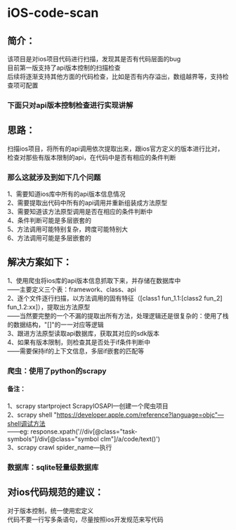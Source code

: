 # iOS-code-scan

## 简介：
该项目是对ios项目代码进行扫描，发现其是否有代码层面的bug  
目前第一版支持了api版本控制的扫描检查  
后续将逐渐支持其他方面的代码检查，比如是否有内存溢出，数组越界等，支持检查项可配置  

### 下面只对api版本控制检查进行实现讲解

## 思路：
扫描ios项目，将所有的api调用依次提取出来，跟ios官方定义的版本进行比对，  
检查对那些有版本限制的api，在代码中是否有相应的条件判断  

### 那么这就涉及到如下几个问题
1、需要知道ios库中所有的api版本信息情况  
2、需要提取出代码中所有的api调用并重新组装成方法原型  
3、需要知道该方法原型调用是否在相应的条件判断中  
4、条件判断可能是多层嵌套的  
5、方法调用可能特别复杂，跨度可能特别大  
6、方法调用可能是多层嵌套的  

## 解决方案如下：
1、使用爬虫将ios库的api版本信息抓取下来，并存储在数据库中  
——主要定义三个表：framework、class、api  
2、逐个文件逐行扫描，以方法调用的固有特征（[class1 fun_1.1:[class2 fun_2] fun_1.2:xx]），提取出方法原型  
——当然要完整的一个不漏的提取出所有方法，处理逻辑还是很复杂的：使用了栈的数据结构，"[]"的一一对应等逻辑  
3、跟进方法原型读取api数据库，获取其对应的sdk版本  
4、如果有版本限制，则检查其是否处于if条件判断中  
——需要保持if的上下文信息，多层if嵌套的匹配等

### 爬虫：使用了python的scrapy
#### 备注：
1、scrapy startproject ScrapyIOSAPI—创建一个爬虫项目  
2、scrapy shell "https://developer.apple.com/reference?language=objc"—shell调试方法  
——eg: response.xpath('//div[@class="task-symbols"]/div[@class="symbol clm"]/a/code/text()')  
3、scrapy crawl spider_name—执行

### 数据库：sqlite轻量级数据库

## 对ios代码规范的建议：
对于版本控制，统一使用宏定义  
代码不要一行写多条语句，尽量按照ios开发规范来写代码




